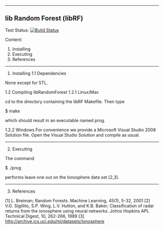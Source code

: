 ------------------------------------------------------
lib Random Forest (libRF)
------------------------------------------------------
Test Status:
[![Build Status](https://magnum.travis-ci.com/Sumukh/ParallelRF.svg?token=NdwRmsyfoFUF1zEjsQkw&branch=master)](https://magnum.travis-ci.com/Sumukh/ParallelRF)

Content:
1. Installing
2. Executing
3. References

------------------------------------------------------
1. Installing
1.1 Dependencies

None except for STL.

1.2 Compiling libRandomForest
1.2.1 Linux/Mac

cd to the directory containing the libRF Makefile. Then type

$ make

which should result in an executable named prog.

1.2.2 Windows
For convenience we provide a Microsoft Visual Studio 2008 Solution file. Open the Visual Studio Solution and compile as usual.

------------------------------------------------------
2. Executing

The command

$ ./prog

performs leave one out on the Ionosphere data set [2,3]. 


------------------------------------------------------
3. References

[1] L. Breiman; Random Forests. Machine Learning, 45(1), 5-32, 2001
[2] V.G. Sigillito, S.P. Wing, L.V. Hutton, and K.B. Baker; Classification of radar returns from the ionosphere using neural networks. Johns Hopkins APL Technical Digest, 10, 262-266, 1989
[3] http://archive.ics.uci.edu/ml/datasets/Ionosphere
